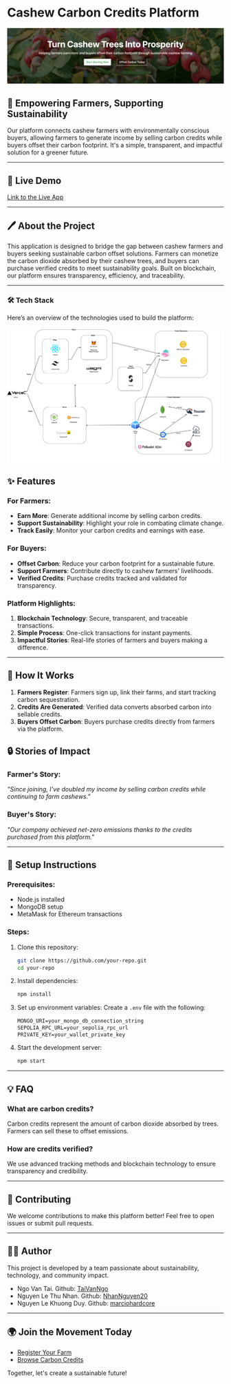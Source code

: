 # Cashew Carbon Credits Platform

![Cashew Farming Platform](/images/image.png "Turn Cashew Trees Into Prosperity")

## 🌱 **Empowering Farmers, Supporting Sustainability**

Our platform connects cashew farmers with environmentally conscious buyers, allowing farmers to generate income by selling carbon credits while buyers offset their carbon footprint. It's a simple, transparent, and impactful solution for a greener future.

---

## 🔗 **Live Demo**

[Link to the Live App](https://www.youtube.com/watch?v=q2AF8WxIjl4)

---

## 🖊️ **About the Project**

This application is designed to bridge the gap between cashew farmers and buyers seeking sustainable carbon offset solutions. Farmers can monetize the carbon dioxide absorbed by their cashew trees, and buyers can purchase verified credits to meet sustainability goals. Built on blockchain, our platform ensures transparency, efficiency, and traceability.

---

### 🛠 Tech Stack

Here’s an overview of the technologies used to build the platform:

![Tech Stack Diagram](/images/TechStackDiagram.png "Tech Stack Diagram")

## ✨ **Features**

### For Farmers:

- **Earn More**: Generate additional income by selling carbon credits.
- **Support Sustainability**: Highlight your role in combating climate change.
- **Track Easily**: Monitor your carbon credits and earnings with ease.

### For Buyers:

- **Offset Carbon**: Reduce your carbon footprint for a sustainable future.
- **Support Farmers**: Contribute directly to cashew farmers' livelihoods.
- **Verified Credits**: Purchase credits tracked and validated for transparency.

### Platform Highlights:

1. **Blockchain Technology**: Secure, transparent, and traceable transactions.
2. **Simple Process**: One-click transactions for instant payments.
3. **Impactful Stories**: Real-life stories of farmers and buyers making a difference.

---

## 🚀 **How It Works**

1. **Farmers Register**: Farmers sign up, link their farms, and start tracking carbon sequestration.
2. **Credits Are Generated**: Verified data converts absorbed carbon into sellable credits.
3. **Buyers Offset Carbon**: Buyers purchase credits directly from farmers via the platform.

## 🔒 **Stories of Impact**

### Farmer's Story:

_"Since joining, I've doubled my income by selling carbon credits while continuing to farm cashews."_

### Buyer's Story:

_"Our company achieved net-zero emissions thanks to the credits purchased from this platform."_

---

## 🔧 **Setup Instructions**

### Prerequisites:

- Node.js installed
- MongoDB setup
- MetaMask for Ethereum transactions

### Steps:

1. Clone this repository:
   ```bash
   git clone https://github.com/your-repo.git
   cd your-repo
   ```
2. Install dependencies:
   ```bash
   npm install
   ```
3. Set up environment variables:
   Create a `.env` file with the following:
   ```env
   MONGO_URI=your_mongo_db_connection_string
   SEPOLIA_RPC_URL=your_sepolia_rpc_url
   PRIVATE_KEY=your_wallet_private_key
   ```
4. Start the development server:
   ```bash
   npm start
   ```

---

## 💡 **FAQ**

### What are carbon credits?

Carbon credits represent the amount of carbon dioxide absorbed by trees. Farmers can sell these to offset emissions.

### How are credits verified?

We use advanced tracking methods and blockchain technology to ensure transparency and credibility.

---

## 💚 **Contributing**

We welcome contributions to make this platform better! Feel free to open issues or submit pull requests.

---

## 👨‍💻 **Author**

This project is developed by a team passionate about sustainability, technology, and community impact.

- Ngo Van Tai. Github: [TaiVanNgo](https://github.com/TaiVanNgo)
- Nguyen Le Thu Nhan. Github: [NhanNguyen20](https://github.com/NhanNguyen20)
- Nguyen Le Khuong Duy. Github: [marciohardcore](https://github.com/marciohardcore)

---

## 🌍 **Join the Movement Today**

- [Register Your Farm](#)
- [Browse Carbon Credits](#)

Together, let's create a sustainable future!
